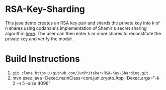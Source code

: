 # RSA-Key-Sharding

This java demo creates an RSA key pair and shards the private key into k of n shares using codahale's implementation of Shamir's secret sharing algorithm [here](https://github.com/codahale/shamir). The user can then enter k or more shares to reconstitute the private key and verify the moduli.

# Build Instructions
1. `git clone https://github.com/JunPritsker/RSA-Key-Sharding.git`
2. mvn exec:java -Dexec.mainClass=com.jun.crypto.App -Dexec.args="-k 2 -n 5 -size 4096"